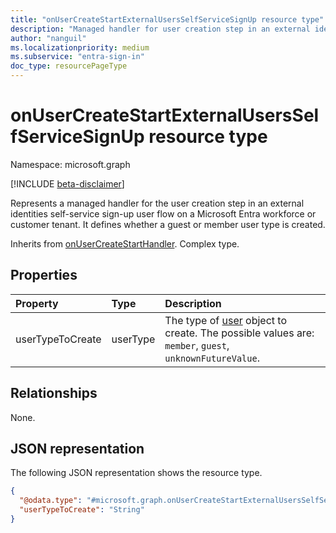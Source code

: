 ```yaml
---
title: "onUserCreateStartExternalUsersSelfServiceSignUp resource type"
description: "Managed handler for user creation step in an external identities self-service sign-up user flow."
author: "nanguil"
ms.localizationpriority: medium
ms.subservice: "entra-sign-in"
doc_type: resourcePageType
---
```


# onUserCreateStartExternalUsersSelfServiceSignUp resource type

Namespace: microsoft.graph

[!INCLUDE [beta-disclaimer](../../includes/beta-disclaimer.md)]

Represents a managed handler for the user creation step in an external identities self-service sign-up user flow on a Microsoft Entra workforce or customer tenant. It defines whether a guest or member user type is created.

Inherits from [onUserCreateStartHandler](../resources/onusercreatestarthandler.md). Complex type.

## Properties

|Property|Type|Description|
|:---|:---|:---|
|userTypeToCreate|userType| The type of [user](user.md) object to create. The possible values are: `member`, `guest`, `unknownFutureValue`.|
<!--
|accessPackages|[authenticationAccessPackageConfiguration](../resources/authenticationaccesspackageconfiguration.md) collection|Optional. Defines the access package attached to the user flow - for which a request will be submitted. Applicable only to user flows configured in Azure AD workforce tenant.**SHOULD BE HIDDEN**|
|userTypeToCreate|userType|Defines the type of user created by this authentication flow. The possible values are: `member`, `guest`, `unknownFutureValue`.|
-->

## Relationships
None.

## JSON representation
The following JSON representation shows the resource type.
<!-- {
  "blockType": "resource",
  "@odata.type": "microsoft.graph.onUserCreateStartExternalUsersSelfServiceSignUp"
}
-->
``` json
{
  "@odata.type": "#microsoft.graph.onUserCreateStartExternalUsersSelfServiceSignUp",
  "userTypeToCreate": "String"
}
```
